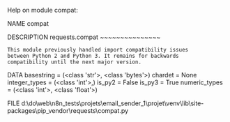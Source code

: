 Help on module compat:

NAME
    compat

DESCRIPTION
    requests.compat
    ~~~~~~~~~~~~~~~

    This module previously handled import compatibility issues
    between Python 2 and Python 3. It remains for backwards
    compatibility until the next major version.

DATA
    basestring = (<class 'str'>, <class 'bytes'>)
    chardet = None
    integer_types = (<class 'int'>,)
    is_py2 = False
    is_py3 = True
    numeric_types = (<class 'int'>, <class 'float'>)

FILE
    d:\do\web\n8n_tests\projets\email_sender_1\projet\venv\lib\site-packages\pip\_vendor\requests\compat.py


